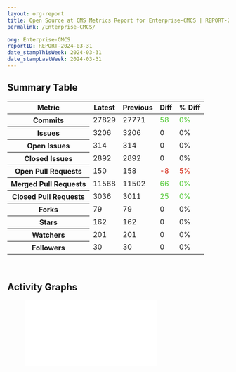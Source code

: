 ```yaml
---
layout: org-report
title: Open Source at CMS Metrics Report for Enterprise-CMCS | REPORT-2024-03-31
permalink: /Enterprise-CMCS/

org: Enterprise-CMCS
reportID: REPORT-2024-03-31
date_stampThisWeek: 2024-03-31
date_stampLastWeek: 2024-03-31
---
```

<div class="summary-table">
  <table class="usa-table usa-table--borderless">
    <h2> Summary Table </h2>
    <thead>
      <tr>
        <th scope="col">Metric</th>
        <th scope="col">Latest</th>
        <th scope="col">Previous</th>
        <th scope="col">Diff</th>
        <th scope="col">% Diff</th>
      </tr>
    </thead>
    <tbody>
      <tr>
        <th scope="row">Commits</th>
        <td>27829</td>
        <td>27771</td>
        <td style="color: #45c527" >58</td>
        <td style="color: #45c527" >0%</td>
      </tr>
      <tr>
        <th scope="row">Issues</th>
        <td>3206</td>
        <td>3206</td>
        <td style="" >0</td>
        <td style="" >0%</td>
      </tr>
      <tr>
        <th scope="row">Open Issues</th>
        <td>314</td>
        <td>314</td>
        <td style="" >0</td>
        <td style="" >0%</td>
      </tr>
      <tr>
        <th scope="row">Closed Issues</th>
        <td>2892</td>
        <td>2892</td>
        <td style="" >0</td>
        <td style="" >0%</td>
      </tr>
      <tr>
        <th scope="row">Open Pull Requests</th>
        <td>150</td>
        <td>158</td>
        <td style="color: #d31c08" >-8</td>
        <td style="color: #d31c08" >5%</td>
      </tr>
      <tr>
        <th scope="row">Merged Pull Requests</th>
        <td>11568</td>
        <td>11502</td>
        <td style="color: #45c527" >66</td>
        <td style="color: #45c527" >0%</td>
      </tr>
      <tr>
        <th scope="row">Closed Pull Requests</th>
        <td>3036</td>
        <td>3011</td>
        <td style="color: #45c527" >25</td>
        <td style="color: #45c527" >0%</td>
      </tr>
      <tr>
        <th scope="row">Forks</th>
        <td>79</td>
        <td>79</td>
        <td style="" >0</td>
        <td style="" >0%</td>
      </tr>
      <tr>
        <th scope="row">Stars</th>
        <td>162</td>
        <td>162</td>
        <td style="" >0</td>
        <td style="" >0%</td>
      </tr>
      <tr>
        <th scope="row">Watchers</th>
        <td>201</td>
        <td>201</td>
        <td style="" >0</td>
        <td style="" >0%</td>
      </tr>
      <tr>
        <th scope="row">Followers</th>
        <td>30</td>
        <td>30</td>
        <td style="" >0</td>
        <td style="" >0%</td>
      </tr>
    </tbody>
  </table>
</div>
<div class="graph-container">
  <br>
  <h2>Activity Graphs</h2>
  <div class="row">
    <!--- Issues/PRs Status Breakdown Graph -->
    <figure>
      <embed type="image/svg+xml" src="{{ "/assets/img/graphs/Enterprise-CMCS/Enterprise-CMCS_issue_gauge.svg" | url }}" />
    </figure>
  </div>
</div>